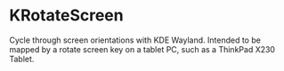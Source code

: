 # KRotateScreen
Cycle through screen orientations with KDE Wayland. Intended to be mapped by a rotate screen key on a tablet PC, such as a ThinkPad X230 Tablet.
